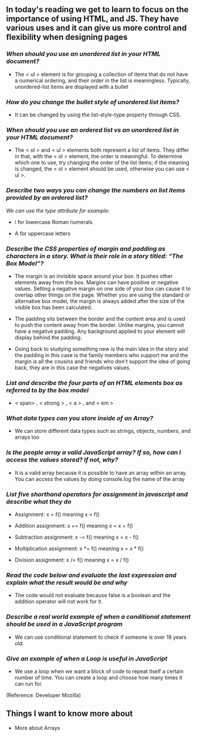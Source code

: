 ## In today's reading we get to learn to focus on the importance of using HTML, and JS. They have  various uses and it can give us more control and flexibility when designing pages


### *When should you use an unordered list in your HTML document?* ###


- The < ul > element is for grouping a collection of items that do not have a numerical ordering, and their order in the list is meaningless. Typically, unordered-list items are displayed with a bullet


### *How do you change the bullet style of unordered list items?* ###

- It can be changed by using the list-style-type property through CSS.


### *When should you use an ordered list vs an unordered list in your HTML document?* ###

- The < ol > and < ul > elements both represent a list of items. They differ in that, with the < ol > element, the order is meaningful. To determine which one to use, try changing the order of the list items; if the meaning is changed, the < ol > element should be used, otherwise you can use < ul >.

### *Describe two ways you can change the numbers on list items provided by an ordered list?* ###

 *We can use the type attribute for example:*

- i for lowercase Roman numerals

- A for uppercase letters


### *Describe the CSS properties of margin and padding as characters in a story. What is their role in a story titled: “The Box Model”?* ###

- The margin is an invisible space around your box. It pushes other elements away from the box. Margins can have positive or negative values. Setting a negative margin on one side of your box can cause it to overlap other things on the page. Whether you are using the standard or alternative box model, the margin is always added after the size of the visible box has been calculated.

- The padding sits between the border and the content area and is used to push the content away from the border. Unlike margins, you cannot have a negative padding. Any background applied to your element will display behind the padding.

- Going back to studying something new is the main idea in the story and the padding in this case is the family members who support me and the margin is all the cousins and friends who don't support the idea of going back, they are in this case the negatives values.


### *List and describe the four parts of an HTML elements box as referred to by the box model* ###

- < span> , < strong > , < a > , and < em >

### *What data types can you store inside of an Array?* ###

- We can store different data types such as strings, objects, numbers, and arrays too

### *Is the people array a valid JavaScript array? If so, how can I access the values stored? If not, why?* ###

- It is a valid array because it is possible to have an array within an array. You can access the values by doing console.log the name of the array


### *List five shorthand operators for assignment in javascript and describe what they do* ###

- Assignment: x = f() meaning x = f()

- Addition assignment: x += f() meaning	x = x + f()

- Subtraction assignment: x -= f() meaning x = x - f()

- Multiplication assignment: x *= f() meaning x = x * f()

- Division assignment: x /= f() meaning	x = x / f()



### *Read the code below and evaluate the last expression and explain what the result would be and why* ###

- The code would not evaluate because false is a boolean and the addition operator will not work for it.


### *Describe a real world example of when a conditional statement should be used in a JavaScript program* ###

- We can use conditional statement to check if someone is over 18 years old.


### *Give an example of when a Loop is useful in JavaScript* ###

- We use a loop when we want a block of code to repeat itself a certain number of time. You can create a loop and choose how many times it can run for.

(Reference: Developer Mozilla)

## Things I want to know more about 

- More about Arrays
